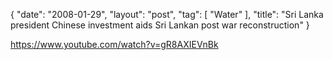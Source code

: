 {
   "date": "2008-01-29",
   "layout": "post",
   "tag": [
      "Water"
   ],
   "title": "Sri Lanka president Chinese investment aids Sri Lankan post war reconstruction"
}

https://www.youtube.com/watch?v=gR8AXIEVnBk 